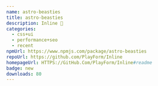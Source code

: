 ```yaml
---
name: astro-beasties
title: astro-beasties
description: Inline 🦔
categories:
  - css+ui
  - performance+seo
  - recent
npmUrl: https://www.npmjs.com/package/astro-beasties
repoUrl: https://github.com/PlayForm/Inline
homepageUrl: HTTPS://GitHub.Com/PlayForm/Inline#readme
badge: new
downloads: 80
---
```

